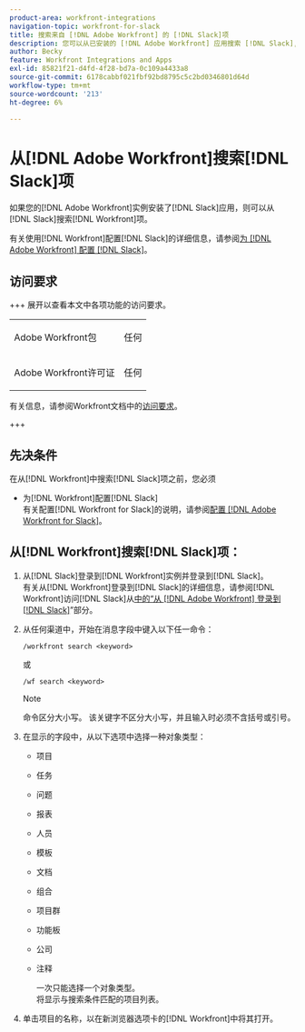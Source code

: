 ```yaml
---
product-area: workfront-integrations
navigation-topic: workfront-for-slack
title: 搜索来自 [!DNL Adobe Workfront] 的 [!DNL Slack]项
description: 您可以从已安装的 [!DNL Adobe Workfront] 应用搜索 [!DNL Slack], if your instance of Slack has had the [!DNL Workfront] 项目。
author: Becky
feature: Workfront Integrations and Apps
exl-id: 85821f21-d4fd-4f28-bd7a-0c109a4433a8
source-git-commit: 6178cabbf021fbf92bd8795c5c2bd0346801d64d
workflow-type: tm+mt
source-wordcount: '213'
ht-degree: 6%

---
```


# 从[!DNL Adobe Workfront]搜索[!DNL Slack]项

如果您的[!DNL Adobe Workfront]实例安装了[!DNL Slack]应用，则可以从[!DNL Slack]搜索[!DNL Workfront]项。

有关使用[!DNL Workfront]配置[!DNL Slack]的详细信息，请参阅[为 [!DNL Adobe Workfront] 配置 [!DNL Slack]](../../workfront-integrations-and-apps/using-workfront-with-slack/configure-workfront-for-slack.md)。

## 访问要求

+++ 展开以查看本文中各项功能的访问要求。

<table style="table-layout:auto"> 
 <col> 
 <col> 
 <tbody> 
  <tr> 
   <td role="rowheader">Adobe Workfront包</td> 
   <td> <p>任何</p> </td> 
  </tr> 
  <tr> 
   <td role="rowheader">Adobe Workfront许可证</td> 
   <td> <p>任何</p>
  </tr> 
 </tbody> 
</table>

有关信息，请参阅Workfront文档中的[访问要求](/help/quicksilver/administration-and-setup/add-users/access-levels-and-object-permissions/access-level-requirements-in-documentation.md)。

+++

## 先决条件

在从[!DNL Workfront]中搜索[!DNL Slack]项之前，您必须

* 为[!DNL Workfront]配置[!DNL Slack]\
   有关配置[!DNL Workfront for Slack]的说明，请参阅[配置 [!DNL Adobe Workfront for Slack]](../../workfront-integrations-and-apps/using-workfront-with-slack/configure-workfront-for-slack.md)。

## 从[!DNL Workfront]搜索[!DNL Slack]项：

1. 从[!DNL Slack]登录到[!DNL Workfront]实例并登录到[!DNL Slack]。\
   有关从[!DNL Workfront]登录到[!DNL Slack]的详细信息，请参阅[!DNL Workfront]访问[!DNL Slack]从[中的“从 [!DNL Adobe Workfront] 登录到 [!DNL Slack]](../../workfront-integrations-and-apps/using-workfront-with-slack/access-workfront-from-slack.md)”部分。

1. 从任何渠道中，开始在消息字段中键入以下任一命令：

   `/workfront search <keyword>`

   或

   `/wf search <keyword>`

   >[!NOTE]
   >
   >命令区分大小写。 该关键字不区分大小写，并且输入时必须不含括号或引号。

1. 在显示的字段中，从以下选项中选择一种对象类型：

   * 项目
   * 任务
   * 问题
   * 报表
   * 人员
   * 模板
   * 文档
   * 组合
   * 项目群
   * 功能板
   * 公司
   * 注释

     一次只能选择一个对象类型。\
      将显示与搜索条件匹配的项目列表。

1. 单击项目的名称，以在新浏览器选项卡的[!DNL Workfront]中将其打开。
